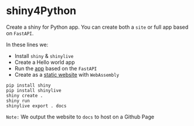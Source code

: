 # shiny4Python
Create a shiny for Python app.  You can create both a `site` or full app based on `FastAPI`.

In these lines we:
- Install `shiny` & `shinylive`
- Create a Hello world app
- Run the [app](https://shiny.rstudio.com/py/docs/deploy.html) based on the `FastAPI`
- Create as a [static website](https://shiny.rstudio.com/py/docs/shinylive.html) with `WebAssembly`

```
pip install shiny
pip install shinylive
shiny create .
shiny run 
shinylive export . docs
```

`Note:` We output the website to `docs` to host on a Github Page